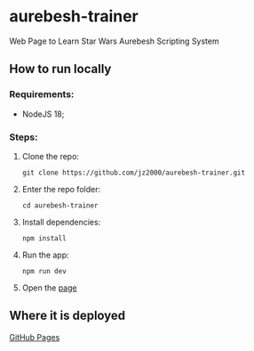 # aurebesh-trainer
Web Page to Learn Star Wars Aurebesh Scripting System

## How to run locally

### Requirements:
* NodeJS 18;

### Steps:
1. Clone the repo:
    ```shell
    git clone https://github.com/jz2000/aurebesh-trainer.git
    ```
2. Enter the repo folder:
    ```shell
    cd aurebesh-trainer
    ```
3. Install dependencies:
    ```shell
    npm install
    ```
4. Run the app:
    ```shell
    npm run dev
    ```
5. Open the [page](http://localhost:3000)

## Where it is deployed

[GitHub Pages](https://jz2000.github.io/aurebesh-trainer/)
